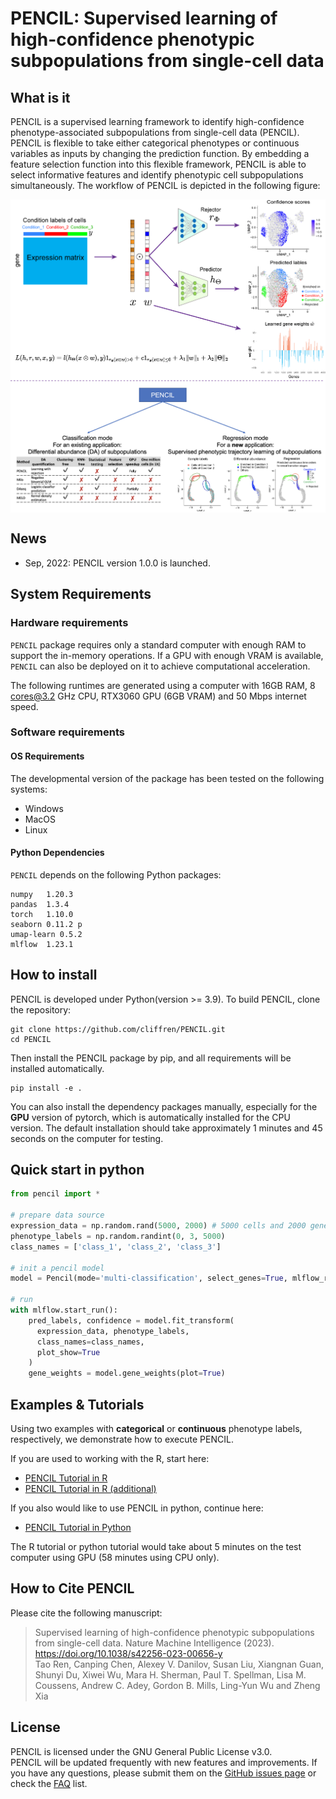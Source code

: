 # PENCIL: Supervised learning of high-confidence phenotypic subpopulations from single-cell data

## What is it

PENCIL is a supervised learning framework to identify high-confidence phenotype-associated subpopulations from single-cell data (PENCIL). PENCIL is flexible to take either categorical phenotypes or continuous variables as inputs by changing the prediction function. By embedding a feature selection function into this flexible framework, PENCIL is able to select informative features and identify phenotypic cell subpopulations simultaneously. The workflow of PENCIL is depicted in the following figure:

<p align="center">
  <img src="./pics/PENCIL_overview_v3.png" width = "1000" alt="method" align=center />
</p>

## News 
* Sep, 2022: PENCIL version 1.0.0 is launched.

## System Requirements
### Hardware requirements
`PENCIL` package requires only a standard computer with enough RAM to support the in-memory operations. If a GPU with enough VRAM is available, `PENCIL` can also be deployed on it to achieve computational acceleration.

The following runtimes are generated using a computer with 16GB RAM, 8 cores@3.2 GHz CPU, RTX3060 GPU (6GB VRAM) and 50 Mbps internet speed.

### Software requirements
#### OS Requirements
The developmental version of the package has been tested on the following systems:
+ Windows
+ MacOS
+ Linux 
  
#### Python Dependencies
`PENCIL` depends on the following Python packages:

    numpy	1.20.3
    pandas	1.3.4
    torch	1.10.0 
    seaborn	0.11.2 p
    umap-learn 0.5.2 
    mlflow	1.23.1

## How to install
PENCIL is developed under Python(version >= 3.9). To build PENCIL, clone the repository:

    git clone https://github.com/cliffren/PENCIL.git
    cd PENCIL

Then install the PENCIL package by pip, and all requirements will be installed automatically.

    pip install -e .
You can also install the dependency packages manually, especially for the **GPU** version of pytorch, which is automatically installed for the CPU version. The default installation should take approximately 1 minutes and 45 seconds on the computer for testing.

## Quick start in python
```python
from pencil import *

# prepare data source
expression_data = np.random.rand(5000, 2000) # 5000 cells and 2000 genes.
phenotype_labels = np.random.randint(0, 3, 5000)
class_names = ['class_1', 'class_2', 'class_3']

# init a pencil model
model = Pencil(mode='multi-classification', select_genes=True, mlflow_record=True)

# run
with mlflow.start_run():
    pred_labels, confidence = model.fit_transform(
      expression_data, phenotype_labels,
      class_names=class_names,
      plot_show=True
    )
    gene_weights = model.gene_weights(plot=True)
```

## Examples & Tutorials
Using two examples with **categorical** or **continuous** phenotype labels, respectively, we demonstrate how to execute PENCIL. <br>

If you are used to working with the R, start here:
+ [PENCIL Tutorial in R](https://cliffren.github.io/PENCIL/examples/PENCIL_Tutorial_in_R.html)
+ [PENCIL Tutorial in R (additional)](https://cliffren.github.io/PENCIL/examples/PENCIL_Tutorial_in_R_additional.html)

If you also would like to use PENCIL in python, continue here:
+ [PENCIL Tutorial in Python](https://github.com/cliffren/PENCIL/blob/main/examples/PENCIL_Tutorial_in_Python.ipynb)

The R tutorial or python tutorial would take about 5 minutes on the test computer using GPU (58 minutes using CPU only). 

## How to Cite PENCIL
Please cite the following manuscript:
>Supervised learning of high-confidence phenotypic subpopulations from single-cell data. Nature Machine Intelligence (2023). https://doi.org/10.1038/s42256-023-00656-y <br>
Tao Ren, Canping Chen, Alexey V. Danilov, Susan Liu, Xiangnan Guan, Shunyi Du, Xiwei Wu, Mara H. Sherman, Paul T. Spellman, Lisa M. Coussens, Andrew C. Adey, Gordon B. Mills, Ling-Yun Wu and Zheng Xia


## License
PENCIL is licensed under the GNU General Public License v3.0. <br>
PENCIL will be updated frequently with new features and improvements. If you have any questions, please submit them on the [GitHub issues page](https://github.com/cliffren/PENCIL/issues) or check the [FAQ](https://cliffren.github.io/PENCIL/examples/FAQ/PENCIL_FAQ.html) list.



